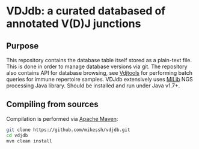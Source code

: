 # VDJdb: a curated databased of annotated V(D)J junctions

## Purpose

This repository contains the database table itself stored as a plain-text file. This is done in order to manage database versions via git.
The repository also contains API for database browsing, see [Vdjtools](https://github.com/mikessh/vdjtools) for performing batch queries for immune repertoire samples.
VDJdb extensively uses [MiLib](https://github.com/milaboratory/milib) NGS processing Java library. Should be installed and run under Java v1.7+.

## Compiling from sources

Compilation is performed via [Apache Maven](http://maven.apache.org/):

```bash
git clone https://github.com/mikessh/vdjdb.git
cd vdjdb
mvn clean install
```

